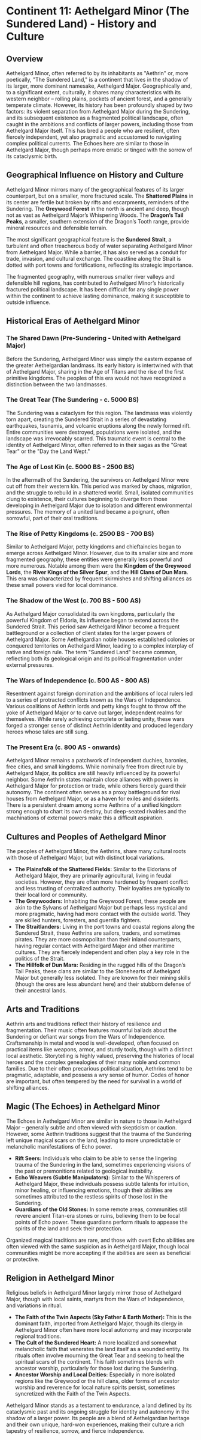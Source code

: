 # Continent 11: Aethelgard Minor (The Sundered Land) - History and Culture

## Overview

Aethelgard Minor, often referred to by its inhabitants as "Aethrin" or, more poetically, "The Sundered Land," is a continent that lives in the shadow of its larger, more dominant namesake, Aethelgard Major. Geographically and, to a significant extent, culturally, it shares many characteristics with its western neighbor – rolling plains, pockets of ancient forest, and a generally temperate climate. However, its history has been profoundly shaped by two factors: its violent separation from Aethelgard Major during the Sundering, and its subsequent existence as a fragmented political landscape, often caught in the ambitions and conflicts of larger powers, including those from Aethelgard Major itself. This has bred a people who are resilient, often fiercely independent, yet also pragmatic and accustomed to navigating complex political currents. The Echoes here are similar to those in Aethelgard Major, though perhaps more erratic or tinged with the sorrow of its cataclysmic birth.

## Geographical Influence on History and Culture

Aethelgard Minor mirrors many of the geographical features of its larger counterpart, but on a smaller, more fractured scale. The **Shattered Plains** in its center are fertile but broken by rifts and escarpments, reminders of the Sundering. The **Greywood Forest** in the north is ancient and deep, though not as vast as Aethelgard Major’s Whispering Woods. The **Dragon’s Tail Peaks**, a smaller, southern extension of the Dragon’s Tooth range, provide mineral resources and defensible terrain.

The most significant geographical feature is the **Sundered Strait**, a turbulent and often treacherous body of water separating Aethelgard Minor from Aethelgard Major. While a barrier, it has also served as a conduit for trade, invasion, and cultural exchange. The coastline along the Strait is dotted with port towns and fortifications, reflecting its strategic importance.

The fragmented geography, with numerous smaller river valleys and defensible hill regions, has contributed to Aethelgard Minor’s historically fractured political landscape. It has been difficult for any single power within the continent to achieve lasting dominance, making it susceptible to outside influence.

## Historical Eras of Aethelgard Minor

### The Shared Dawn (Pre-Sundering - United with Aethelgard Major)
Before the Sundering, Aethelgard Minor was simply the eastern expanse of the greater Aethelgardian landmass. Its early history is intertwined with that of Aethelgard Major, sharing in the Age of Titans and the rise of the first primitive kingdoms. The peoples of this era would not have recognized a distinction between the two landmasses.

### The Great Tear (The Sundering - c. 5000 BS)
The Sundering was a cataclysm for this region. The landmass was violently torn apart, creating the Sundered Strait in a series of devastating earthquakes, tsunamis, and volcanic eruptions along the newly formed rift. Entire communities were destroyed, populations were isolated, and the landscape was irrevocably scarred. This traumatic event is central to the identity of Aethelgard Minor, often referred to in their sagas as the "Great Tear" or the "Day the Land Wept."

### The Age of Lost Kin (c. 5000 BS - 2500 BS)
In the aftermath of the Sundering, the survivors on Aethelgard Minor were cut off from their western kin. This period was marked by chaos, migration, and the struggle to rebuild in a shattered world. Small, isolated communities clung to existence, their cultures beginning to diverge from those developing in Aethelgard Major due to isolation and different environmental pressures. The memory of a united land became a poignant, often sorrowful, part of their oral traditions.

### The Rise of Petty Kingdoms (c. 2500 BS - 700 BS)
Similar to Aethelgard Major, petty kingdoms and chieftaincies began to emerge across Aethelgard Minor. However, due to its smaller size and more fragmented geography, these entities were generally less powerful and more numerous. Notable among them were the **Kingdom of the Greywood Lords**, the **River Kings of the Silver Spur**, and the **Hill Clans of Dun Mara**. This era was characterized by frequent skirmishes and shifting alliances as these small powers vied for local dominance.

### The Shadow of the West (c. 700 BS - 500 AS)
As Aethelgard Major consolidated its own kingdoms, particularly the powerful Kingdom of Eldoria, its influence began to extend across the Sundered Strait. This period saw Aethelgard Minor become a frequent battleground or a collection of client states for the larger powers of Aethelgard Major. Some Aethelgardian noble houses established colonies or conquered territories on Aethelgard Minor, leading to a complex interplay of native and foreign rule. The term "Sundered Land" became common, reflecting both its geological origin and its political fragmentation under external pressures.

### The Wars of Independence (c. 500 AS - 800 AS)
Resentment against foreign domination and the ambitions of local rulers led to a series of protracted conflicts known as the Wars of Independence. Various coalitions of Aethrin lords and petty kings fought to throw off the yoke of Aethelgard Major or to carve out larger, independent realms for themselves. While rarely achieving complete or lasting unity, these wars forged a stronger sense of distinct Aethrin identity and produced legendary heroes whose tales are still sung.

### The Present Era (c. 800 AS - onwards)
Aethelgard Minor remains a patchwork of independent duchies, baronies, free cities, and small kingdoms. While nominally free from direct rule by Aethelgard Major, its politics are still heavily influenced by its powerful neighbor. Some Aethrin states maintain close alliances with powers in Aethelgard Major for protection or trade, while others fiercely guard their autonomy. The continent often serves as a proxy battleground for rival houses from Aethelgard Major, or as a haven for exiles and dissidents. There is a persistent dream among some Aethrins of a unified kingdom strong enough to chart its own destiny, but deep-seated rivalries and the machinations of external powers make this a difficult aspiration.

## Cultures and Peoples of Aethelgard Minor

The peoples of Aethelgard Minor, the Aethrins, share many cultural roots with those of Aethelgard Major, but with distinct local variations.

*   **The Plainsfolk of the Shattered Fields:** Similar to the Eldorians of Aethelgard Major, they are primarily agricultural, living in feudal societies. However, they are often more hardened by frequent conflict and less trusting of centralized authority. Their loyalties are typically to their local lord or community.
*   **The Greywooders:** Inhabiting the Greywood Forest, these people are akin to the Sylvans of Aethelgard Major but perhaps less mystical and more pragmatic, having had more contact with the outside world. They are skilled hunters, foresters, and guerrilla fighters.
*   **The Straitlanders:** Living in the port towns and coastal regions along the Sundered Strait, these Aethrins are sailors, traders, and sometimes pirates. They are more cosmopolitan than their inland counterparts, having regular contact with Aethelgard Major and other maritime cultures. They are fiercely independent and often play a key role in the politics of the Strait.
*   **The Hillfolk of Dun Mara:** Residing in the rugged hills of the Dragon’s Tail Peaks, these clans are similar to the Stonehearts of Aethelgard Major but generally less isolated. They are known for their mining skills (though the ores are less abundant here) and their stubborn defense of their ancestral lands.

## Arts and Traditions

Aethrin arts and traditions reflect their history of resilience and fragmentation. Their music often features mournful ballads about the Sundering or defiant war songs from the Wars of Independence. Craftsmanship in metal and wood is well-developed, often focused on practical items like weapons, armor, and sturdy tools, though with a distinct local aesthetic. Storytelling is highly valued, preserving the histories of local heroes and the complex genealogies of their many noble and common families. Due to their often precarious political situation, Aethrins tend to be pragmatic, adaptable, and possess a wry sense of humor. Codes of honor are important, but often tempered by the need for survival in a world of shifting alliances.

## Magic (The Echoes) in Aethelgard Minor

The Echoes in Aethelgard Minor are similar in nature to those in Aethelgard Major – generally subtle and often viewed with skepticism or caution. However, some Aethrin traditions suggest that the trauma of the Sundering left unique magical scars on the land, leading to more unpredictable or melancholic manifestations of Echo power.

*   **Rift Seers:** Individuals who claim to be able to sense the lingering trauma of the Sundering in the land, sometimes experiencing visions of the past or premonitions related to geological instability.
*   **Echo Weavers (Subtle Manipulators):** Similar to the Whisperers of Aethelgard Major, these individuals possess subtle talents for intuition, minor healing, or influencing emotions, though their abilities are sometimes attributed to the restless spirits of those lost in the Sundering.
*   **Guardians of the Old Stones:** In some remote areas, communities still revere ancient Titan-era stones or ruins, believing them to be focal points of Echo power. These guardians perform rituals to appease the spirits of the land and seek their protection.

Organized magical traditions are rare, and those with overt Echo abilities are often viewed with the same suspicion as in Aethelgard Major, though local communities might be more accepting if the abilities are seen as beneficial or protective.

## Religion in Aethelgard Minor

Religious beliefs in Aethelgard Minor largely mirror those of Aethelgard Major, though with local saints, martyrs from the Wars of Independence, and variations in ritual.

*   **The Faith of the Twin Aspects (Sky Father & Earth Mother):** This is the dominant faith, imported from Aethelgard Major, though its clergy in Aethelgard Minor often have more local autonomy and may incorporate regional traditions.
*   **The Cult of the Sundered Heart:** A more localized and somewhat melancholic faith that venerates the land itself as a wounded entity. Its rituals often involve mourning the Great Tear and seeking to heal the spiritual scars of the continent. This faith sometimes blends with ancestor worship, particularly for those lost during the Sundering.
*   **Ancestor Worship and Local Deities:** Especially in more isolated regions like the Greywood or the hill clans, older forms of ancestor worship and reverence for local nature spirits persist, sometimes syncretized with the Faith of the Twin Aspects.

Aethelgard Minor stands as a testament to endurance, a land defined by its cataclysmic past and its ongoing struggle for identity and autonomy in the shadow of a larger power. Its people are a blend of Aethelgardian heritage and their own unique, hard-won experiences, making their culture a rich tapestry of resilience, sorrow, and fierce independence.
